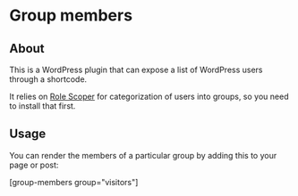 Group members
=============

## About

This is a WordPress plugin that can expose a list of WordPress users through a shortcode.

It relies on [Role Scoper](http://wordpress.org/plugins/role-scoper/) for categorization of users into groups, so you need to install that first.

## Usage

You can render the members of a particular group by adding this to your page or post:

[group-members group="visitors"]
